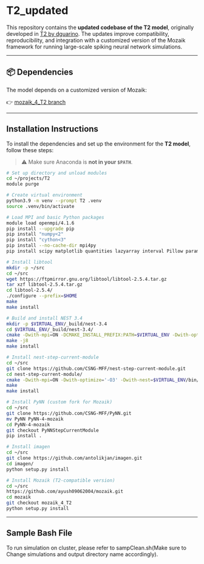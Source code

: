 # T2_updated

This repository contains the **updated codebase of the T2 model**, originally developed in [T2 by dguarino](https://github.com/dguarino/T2). The updates improve compatibility, reproducibility, and integration with a customized version of the Mozaik framework for running large-scale spiking neural network simulations.

---

## 📦 Dependencies

The model depends on a customized version of Mozaik:

👉 [mozaik_4_T2 branch](https://github.com/ayush09062004/mozaik/tree/mozaik_4_T2)

---

## Installation Instructions

To install the dependencies and set up the environment for the **T2 model**, follow these steps:

> ⚠️ Make sure Anaconda is **not in your `$PATH`**.

```bash
# Set up directory and unload modules
cd ~/projects/T2
module purge

# Create virtual environment
python3.9 -m venv --prompt T2 .venv
source .venv/bin/activate

# Load MPI and basic Python packages
module load openmpi/4.1.6
pip install --upgrade pip
pip install "numpy<2"
pip install "cython<3"
pip install --no-cache-dir mpi4py
pip install scipy matplotlib quantities lazyarray interval Pillow param==1.5.1 parameters neo==0.12.0 psutil future requests elephant pytest-xdist pytest-timeout junitparser numba numpyencoder sphinx imageio

# Install libtool
mkdir -p ~/src
cd ~/src
wget https://ftpmirror.gnu.org/libtool/libtool-2.5.4.tar.gz
tar xzf libtool-2.5.4.tar.gz
cd libtool-2.5.4/
./configure --prefix=$HOME
make
make install

# Build and install NEST 3.4
mkdir -p $VIRTUAL_ENV/_build/nest-3.4
cd $VIRTUAL_ENV/_build/nest-3.4/
cmake -Dwith-mpi=ON -DCMAKE_INSTALL_PREFIX:PATH=$VIRTUAL_ENV -Dwith-optimize='-O3' -Dwith-ltdl=$HOME ~/src/nest-simulator-3.4
make -j8
make install

# Install nest-step-current-module
cd ~/src
git clone https://github.com/CSNG-MFF/nest-step-current-module.git
cd nest-step-current-module/
cmake -Dwith-mpi=ON -Dwith-optimize='-O3' -Dwith-nest=$VIRTUAL_ENV/bin/nest-config
make
make install

# Install PyNN (custom fork for Mozaik)
cd ~/src
git clone https://github.com/CSNG-MFF/PyNN.git
mv PyNN PyNN-4-mozaik
cd PyNN-4-mozaik
git checkout PyNNStepCurrentModule
pip install .

# Install imagen
cd ~/src
git clone https://github.com/antolikjan/imagen.git
cd imagen/
python setup.py install

# Install Mozaik (T2-compatible version)
cd ~/src
https://github.com/ayush09062004/mozaik.git
cd mozaik
git checkout mozaik_4_T2
python setup.py install
```
---
## Sample Bash File

To run simulation on cluster, please refer to sampClean.sh(Make sure to Change simulations and output directory name accordingly).
